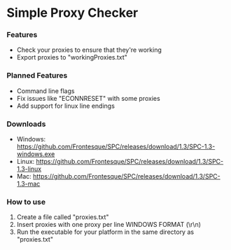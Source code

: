 # Simple Proxy Checker

### Features
- Check your proxies to ensure that they're working
- Export proxies to "workingProxies.txt"

### Planned Features
- Command line flags
- Fix issues like "ECONNRESET" with some proxies
- Add support for linux line endings

### Downloads
- Windows: https://github.com/Frontesque/SPC/releases/download/1.3/SPC-1.3-windows.exe
- Linux: https://github.com/Frontesque/SPC/releases/download/1.3/SPC-1.3-linux
- Mac: https://github.com/Frontesque/SPC/releases/download/1.3/SPC-1.3-mac

### How to use
1. Create a file called "proxies.txt"
2. Insert proxies with one proxy per line WINDOWS FORMAT (\r\n)
3. Run the executable for your platform in the same directory as "proxies.txt"
